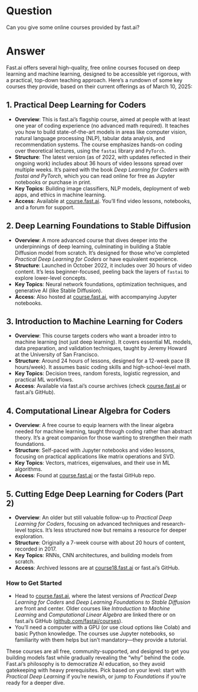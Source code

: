 # Question
Can you give some online courses provided by fast.ai?

# Answer
Fast.ai offers several high-quality, free online courses focused on deep learning and machine learning, designed to be accessible yet rigorous, with a practical, top-down teaching approach. Here’s a rundown of some key courses they provide, based on their current offerings as of March 10, 2025:

## 1. Practical Deep Learning for Coders
- **Overview**: This is fast.ai’s flagship course, aimed at people with at least one year of coding experience (no advanced math required). It teaches you how to build state-of-the-art models in areas like computer vision, natural language processing (NLP), tabular data analysis, and recommendation systems. The course emphasizes hands-on coding over theoretical lectures, using the `fastai` library and `PyTorch`.
- **Structure**: The latest version (as of 2022, with updates reflected in their ongoing work) includes about 36 hours of video lessons spread over multiple weeks. It’s paired with the book *Deep Learning for Coders with fastai and PyTorch*, which you can read online for free as Jupyter notebooks or purchase in print.
- **Key Topics**: Building image classifiers, NLP models, deployment of web apps, and ethics in machine learning.
- **Access**: Available at [course.fast.ai](https://course.fast.ai). You’ll find video lessons, notebooks, and a forum for support.

## 2. Deep Learning Foundations to Stable Diffusion
- **Overview**: A more advanced course that dives deeper into the underpinnings of deep learning, culminating in building a Stable Diffusion model from scratch. It’s designed for those who’ve completed *Practical Deep Learning for Coders* or have equivalent experience.
- **Structure**: Launched in October 2022, it includes over 30 hours of video content. It’s less beginner-focused, peeling back the layers of `fastai` to explore lower-level concepts.
- **Key Topics**: Neural network foundations, optimization techniques, and generative AI (like Stable Diffusion).
- **Access**: Also hosted at [course.fast.ai](https://course.fast.ai), with accompanying Jupyter notebooks.

## 3. Introduction to Machine Learning for Coders
- **Overview**: This course targets coders who want a broader intro to machine learning (not just deep learning). It covers essential ML models, data preparation, and validation techniques, taught by Jeremy Howard at the University of San Francisco.
- **Structure**: Around 24 hours of lessons, designed for a 12-week pace (8 hours/week). It assumes basic coding skills and high-school-level math.
- **Key Topics**: Decision trees, random forests, logistic regression, and practical ML workflows.
- **Access**: Available via fast.ai’s course archives (check [course.fast.ai](https://course.fast.ai) or fast.ai’s GitHub).

## 4. Computational Linear Algebra for Coders
- **Overview**: A free course to equip learners with the linear algebra needed for machine learning, taught through coding rather than abstract theory. It’s a great companion for those wanting to strengthen their math foundations.
- **Structure**: Self-paced with Jupyter notebooks and video lessons, focusing on practical applications like matrix operations and SVD.
- **Key Topics**: Vectors, matrices, eigenvalues, and their use in ML algorithms.
- **Access**: Found at [course.fast.ai](https://course.fast.ai) or the fastai GitHub repo.

## 5. Cutting Edge Deep Learning for Coders (Part 2)
- **Overview**: An older but still valuable follow-up to *Practical Deep Learning for Coders*, focusing on advanced techniques and research-level topics. It’s less structured now but remains a resource for deeper exploration.
- **Structure**: Originally a 7-week course with about 20 hours of content, recorded in 2017.
- **Key Topics**: RNNs, CNN architectures, and building models from scratch.
- **Access**: Archived lessons are at [course18.fast.ai](https://course18.fast.ai) or fast.ai’s GitHub.

### How to Get Started
- Head to [course.fast.ai](https://course.fast.ai), where the latest versions of *Practical Deep Learning for Coders* and *Deep Learning Foundations to Stable Diffusion* are front and center. Older courses like *Introduction to Machine Learning* and *Computational Linear Algebra* are linked there or on fast.ai’s GitHub ([github.com/fastai/courses](https://github.com/fastai/courses)).
- You’ll need a computer with a GPU (or use cloud options like Colab) and basic Python knowledge. The courses use Jupyter notebooks, so familiarity with them helps but isn’t mandatory—they provide a tutorial.

These courses are all free, community-supported, and designed to get you building models fast while gradually revealing the “why” behind the code. Fast.ai’s philosophy is to democratize AI education, so they avoid gatekeeping with heavy prerequisites. Pick based on your level: start with *Practical Deep Learning* if you’re newish, or jump to *Foundations* if you’re ready for a deeper dive.
